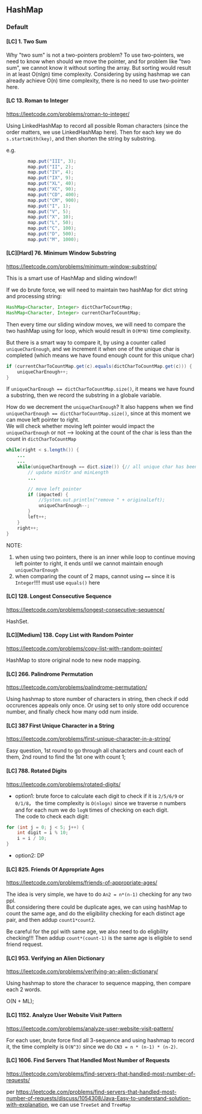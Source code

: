 ## HashMap
### Default
#### [LC] 1. Two Sum
Why "two sum" is not a two-pointers problem? To use two-pointers, we need to know when should we move the pointer, and for problem like "two sum", we cannot know it without sorting the array. But sorting would result in at least O(nlgn) time complexity. Considering by using hashmap we can already achieve O(n) time complexity, there is no need to use two-pointer here.


#### [LC 13. Roman to Integer
https://leetcode.com/problems/roman-to-integer/

Using LinkedHashMap to record all possible Roman characters (since the order matters, we use LinkedHashMap here). Then for each key we do `s.startsWith(key)`, and then shorten the string by substring.

e.g.

```java
        map.put("III", 3);
        map.put("II", 2);
        map.put("IV", 4);
        map.put("IX", 9);
        map.put("XL", 40);
        map.put("XC", 90);
        map.put("CD", 400);
        map.put("CM", 900);
        map.put("I", 1);
        map.put("V", 5);
        map.put("X", 10);
        map.put("L", 50);
        map.put("C", 100);
        map.put("D", 500);
        map.put("M", 1000);
```

#### [LC][Hard] 76. Minimum Window Substring
https://leetcode.com/problems/minimum-window-substring/

This is a smart use of HashMap and sliding window!!

If we do brute force, we will need to maintain two hashMap for dict string and processing string:  
```java
HashMap<Character, Integer> dictCharToCountMap;
HashMap<Character, Integer> currentCharToCountMap;
```
Then every time our sliding window moves, we will need to compare the two hashMap using for loop, which would result in `O(M*N)` time complexity.

But there is a smart way to compare it, by using a counter called `uniqueCharEnough`, and we increment it when one of the unique char is completed (which means we have found enough count for this unique char)
```java
if (currentCharToCountMap.get(c).equals(dictCharToCountMap.get(c))) {
    uniqueCharEnough++;
}
```
If `uniqueCharEnough == dictCharToCountMap.size()`, it means we have found a substring, then we record the substring in a globale variable.  

How do we decrement the `uniqueCharEnough`? 
It also happens when we find `uniqueCharEnough == dictCharToCountMap.size()`, since at this moment we can move left pointer to right.  
We will check whether moving left pointer would impact the `uniqueCharEnough` or not --> looking at the count of the char is less than the count in `dictCharToCountMap`
```java
while(right < s.length()) {
    ...
    ...
    while(uniqueCharEnough == dict.size()) {// all unique char has been matched
        // update minStr and minLength
        ...

        // move left pointer
        if (impacted) {
            //System.out.println("remove " + originalLeft);
            uniqueCharEnough--;
        }
        left++;
    }
    right++;
}

```

NOTE:  
1. when using two pointers, there is an inner while loop to continue moving left pointer to right, it ends until we cannot maintain enough `uniqueCharEnough`
2. when comparing the count of 2 maps, cannot using `==` since it is `Integer`!!!! must use `equals()`  here


#### [LC] 128. Longest Consecutive Sequence
https://leetcode.com/problems/longest-consecutive-sequence/

HashSet.

#### [LC][Medium] 138. Copy List with Random Pointer
https://leetcode.com/problems/copy-list-with-random-pointer/

HashMap to store original node to new node mapping.

#### [LC] 266. Palindrome Permutation
https://leetcode.com/problems/palindrome-permutation/

Using hashmap to store number of characters in string, then check if odd occrurences appeals only once. 
Or using set to only store odd occurence number, and finally check how many odd num inside.

#### [LC] 387 First Unique Character in a String 
https://leetcode.com/problems/first-unique-character-in-a-string/

Easy question, 1st round to go through all characters and count each of them, 2nd round to find the 1st one with count 1;

#### [LC] 788. Rotated Digits
https://leetcode.com/problems/rotated-digits/

- option1: brute force to calculate each digit to check if it is `2/5/6/9` or `0/1/8`， the time complexity is `O(nlogn)` since we traverse n numbers and for each num we do `logN` times of checking on each digit.  
The code to check each digit:

```java
for (int j = 0; j < 5; j++) {
    int digit = i % 10;
    i = i / 10;
}
```

- option2: DP

#### [LC] 825. Friends Of Appropriate Ages
https://leetcode.com/problems/friends-of-appropriate-ages/

The idea is very simple, we have to do `An2 = n*(n-1)` checking for any two ppl.  
But considering there could be duplicate ages, we can using hashMap to count the same age, and do the eligibility checking for each distinct age pair, and then addup `count1*count2`.  

Be careful for the ppl with same age, we also need to do eligbility checking!!! Then addup `count*(count-1)` is the same age is eligible to send friend request.

#### [LC] 953. Verifying an Alien Dictionary
https://leetcode.com/problems/verifying-an-alien-dictionary/

Using hashmap to store the characer to sequence mapping, then compare each 2 words.

O(N + ML);

#### [LC] 1152. Analyze User Website Visit Pattern
https://leetcode.com/problems/analyze-user-website-visit-pattern/

For each user, brute force find all 3-sequence and using hashmap to record it, the time compleity is `O(N^3)` since we do `CN3 = n * (n-1) * (n-2)`.


#### [LC] 1606. Find Servers That Handled Most Number of Requests

https://leetcode.com/problems/find-servers-that-handled-most-number-of-requests/

per https://leetcode.com/problems/find-servers-that-handled-most-number-of-requests/discuss/1054308/Java-Easy-to-understand-solution-with-explanation, we can use `TreeSet` and `TreeMap`